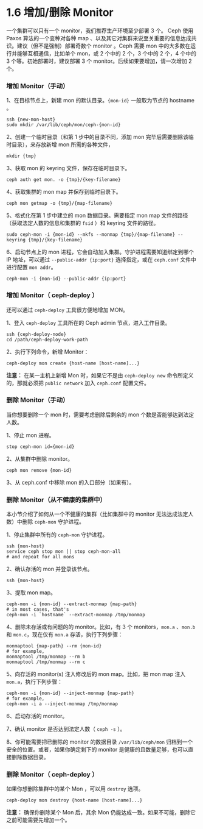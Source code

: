 # 1.6 增加/删除 Monitor

一个集群可以只有一个 monitor，我们推荐生产环境至少部署 3 个。 Ceph 使用 Paxos 算法的一个变种对各种 map 、以及其它对集群来说至关重要的信息达成共识。建议（但不是强制）部署奇数个 monitor 。Ceph 需要 mon 中的大多数在运行并能够互相通信，比如单个 mon，或 2 个中的 2 个，3 个中的 2 个，4 个中的 3 个等。初始部署时，建议部署 3 个 monitor。后续如果要增加，请一次增加 2 个。

### 增加 Monitor（手动）

1、在目标节点上，新建 mon 的默认目录。`{mon-id}` 一般取为节点的 hostname 。

	ssh {new-mon-host}
    sudo mkdir /var/lib/ceph/mon/ceph-{mon-id}

2、创建一个临时目录（和第 1 步中的目录不同，添加 mon 完毕后需要删除该临时目录），来存放新增 mon 所需的各种文件，

	mkdir {tmp}

3、获取 mon 的 keyring 文件，保存在临时目录下。

	ceph auth get mon. -o {tmp}/{key-filename}

4、获取集群的 mon map 并保存到临时目录下。

	ceph mon getmap -o {tmp}/{map-filename}

5、格式化在第 1 步中建立的 mon 数据目录。需要指定 mon map 文件的路径（获取法定人数的信息和集群的 `fsid` ）和 keyring 文件的路径。

	sudo ceph-mon -i {mon-id} --mkfs --monmap {tmp}/{map-filename} --keyring {tmp}/{key-filename}

6、启动节点上的 mon 进程，它会自动加入集群。守护进程需要知道绑定到哪个 IP 地址，可以通过 `--public-addr {ip:port}` 选择指定，或在 `ceph.conf` 文件中进行配置 `mon addr`。

	ceph-mon -i {mon-id} --public-addr {ip:port}

### 增加 Monitor（ ceph-deploy ）

还可以通过 `ceph-deploy` 工具很方便地增加 MON。

1、登入 `ceph-deploy` 工具所在的 Ceph admin 节点，进入工作目录。

	ssh {ceph-deploy-node}
	cd /path/ceph-deploy-work-path

2、执行下列命令，新增 Monitor：

	ceph-deploy mon create {host-name [host-name]...}

**注意：** 在某一主机上新增 Mon 时，如果它不是由 `ceph-deploy new` 命令所定义的，那就必须把 `public network` 加入 `ceph.conf` 配置文件。

### 删除 Monitor（手动）

当你想要删除一个 mon 时，需要考虑删除后剩余的 mon 个数是否能够达到法定人数。

1、停止 mon 进程。

	stop ceph-mon id={mon-id}

2、从集群中删除 monitor。

	ceph mon remove {mon-id}

3、从 ceph.conf 中移除 mon 的入口部分（如果有）。

### 删除 Monitor（从不健康的集群中）

本小节介绍了如何从一个不健康的集群（比如集群中的 monitor 无法达成法定人数）中删除 `ceph-mon` 守护进程。

1、停止集群中所有的 `ceph-mon` 守护进程。

	ssh {mon-host}
	service ceph stop mon || stop ceph-mon-all
	# and repeat for all mons

2、确认存活的 mon 并登录该节点。

	ssh {mon-host}

3、提取 mon map。

	ceph-mon -i {mon-id} --extract-monmap {map-path}
	# in most cases, that's
	ceph-mon -i `hostname` --extract-monmap /tmp/monmap

4、删除未存活或有问题的的 monitor。比如，有 3 个 monitors，`mon.a` 、`mon.b` 和 `mon.c`，现在仅有 `mon.a` 存活，执行下列步骤：

    monmaptool {map-path} --rm {mon-id}
    # for example,
    monmaptool /tmp/monmap --rm b
    monmaptool /tmp/monmap --rm c

5、向存活的 monitor(s) 注入修改后的 mon map。比如，把 mon map 注入 `mon.a`，执行下列步骤：

    ceph-mon -i {mon-id} --inject-monmap {map-path}
    # for example,
    ceph-mon -i a --inject-monmap /tmp/monmap

6、启动存活的 monitor。

7、确认 monitor 是否达到法定人数（ `ceph -s` ）。

8、你可能需要把已删除的 monitor 的数据目录 `/var/lib/ceph/mon` 归档到一个安全的位置。或者，如果你确定剩下的 monitor 是健康的且数量足够，也可以直接删除数据目录。

### 删除 Monitor（ ceph-deploy ）

如果你想删除集群中的某个 Mon ，可以用 `destroy` 选项。

	ceph-deploy mon destroy {host-name [host-name]...}

**注意：** 确保你删除某个 Mon 后，其余 Mon 仍能达成一致。如果不可能，删除它之前可能需要先增加一个。